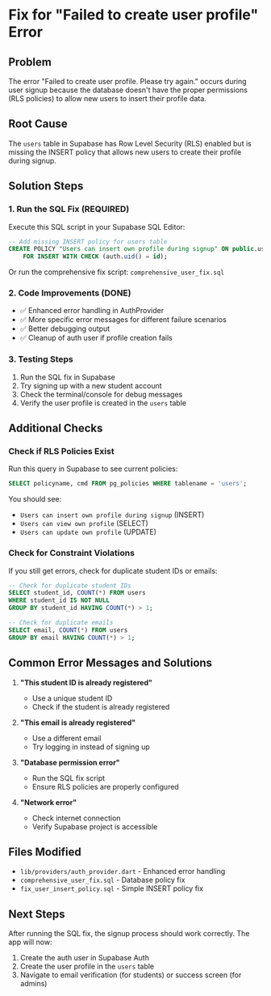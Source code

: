 # Fix for "Failed to create user profile" Error

## Problem
The error "Failed to create user profile. Please try again." occurs during user signup because the database doesn't have the proper permissions (RLS policies) to allow new users to insert their profile data.

## Root Cause
The `users` table in Supabase has Row Level Security (RLS) enabled but is missing the INSERT policy that allows new users to create their profile during signup.

## Solution Steps

### 1. Run the SQL Fix (REQUIRED)
Execute this SQL script in your Supabase SQL Editor:

```sql
-- Add missing INSERT policy for users table
CREATE POLICY "Users can insert own profile during signup" ON public.users
    FOR INSERT WITH CHECK (auth.uid() = id);
```

Or run the comprehensive fix script: `comprehensive_user_fix.sql`

### 2. Code Improvements (DONE)
- ✅ Enhanced error handling in AuthProvider
- ✅ More specific error messages for different failure scenarios
- ✅ Better debugging output
- ✅ Cleanup of auth user if profile creation fails

### 3. Testing Steps
1. Run the SQL fix in Supabase
2. Try signing up with a new student account
3. Check the terminal/console for debug messages
4. Verify the user profile is created in the `users` table

## Additional Checks

### Check if RLS Policies Exist
Run this query in Supabase to see current policies:
```sql
SELECT policyname, cmd FROM pg_policies WHERE tablename = 'users';
```

You should see:
- `Users can insert own profile during signup` (INSERT)
- `Users can view own profile` (SELECT)
- `Users can update own profile` (UPDATE)

### Check for Constraint Violations
If you still get errors, check for duplicate student IDs or emails:
```sql
-- Check for duplicate student IDs
SELECT student_id, COUNT(*) FROM users 
WHERE student_id IS NOT NULL 
GROUP BY student_id HAVING COUNT(*) > 1;

-- Check for duplicate emails
SELECT email, COUNT(*) FROM users 
GROUP BY email HAVING COUNT(*) > 1;
```

## Common Error Messages and Solutions

1. **"This student ID is already registered"**
   - Use a unique student ID
   - Check if the student is already registered

2. **"This email is already registered"**
   - Use a different email
   - Try logging in instead of signing up

3. **"Database permission error"**
   - Run the SQL fix script
   - Ensure RLS policies are properly configured

4. **"Network error"**
   - Check internet connection
   - Verify Supabase project is accessible

## Files Modified
- `lib/providers/auth_provider.dart` - Enhanced error handling
- `comprehensive_user_fix.sql` - Database policy fix
- `fix_user_insert_policy.sql` - Simple INSERT policy fix

## Next Steps
After running the SQL fix, the signup process should work correctly. The app will now:
1. Create the auth user in Supabase Auth
2. Create the user profile in the `users` table
3. Navigate to email verification (for students) or success screen (for admins)
